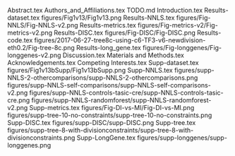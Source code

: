 Abstract.tex
Authors_and_Affiliations.tex
TODO.md
Introduction.tex
Results-dataset.tex
figures/Fig1v13/Fig1v13.png
Results-NNLS.tex
figures/Fig-NNLS/Fig-NNLS-v2.png
Results-metrics.tex
figures/Fig-metrics-v2/Fig-metrics-v2.png
Results-DISC.tex
figures/Fig-DISC/Fig-DISC.png
Results-code.tex
figures/2017-06-27-tree8c-using-c6-TF3-v6-newdivision-eth0.2/Fig-tree-8c.png
Results-long_gene.tex
figures/Fig-longgenes/Fig-longgenes-v2.png
Discussion.tex
Materials and Methods.tex
Acknowledgements.tex
Competing Interests.tex
Supp-dataset.tex
figures/Fig1v13bSupp/Fig1v13bSupp.png
Supp-NNLS.tex
figures/supp-NNLS-2-othercomparisons/supp-NNLS-2-othercomparisons.png
figures/supp-NNLS-self-comparisons/supp-NNLS-self-comparisons-v2.png
figures/supp-NNLS-controls-tasic-cre/supp-NNLS-controls-tasic-cre.png
figures/supp-NNLS-randomforest/supp-NNLS-randomforest-v2.png
Supp-metrics.tex
figures/Fig-DI-vs-MI/Fig-DI-vs-MI.png
figures/supp-tree-10-no-constraints/supp-tree-10-no-constraints.png
Supp-DISC.tex
figures/supp-DISC/supp-DISC.png
Supp-tree.tex
figures/supp-tree-8-with-divisionconstraints/supp-tree-8-with-divisionconstraints.png
Supp-LongGene.tex
figures/supp-longgenes/supp-longgenes.png
